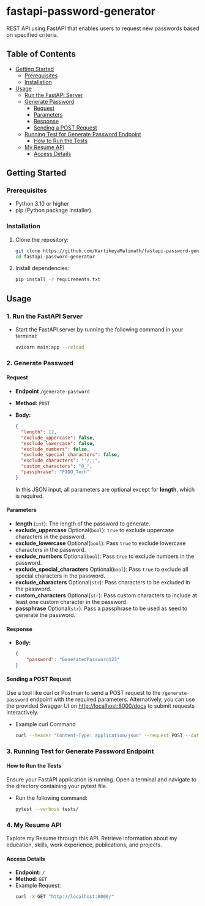 # fastapi-password-generator
REST API using FastAPI that enables users to request new passwords based on specified criteria.


## Table of Contents

- [Getting Started](#getting-started)
  - [Prerequisites](#prerequisites)
  - [Installation](#installation)
- [Usage](#usage)
  - [Run the FastAPI Server](#1-run-the-fastapi-server)
  - [Generate Password](#2-generate-password)
    - [Request](#request)
    - [Parameters](#parameters)
    - [Response](#response)
    - [Sending a POST Request](#sending-a-post-request)
  - [Running Test for Generate Password Endpoint](#3-running-test-for-generate-password-endpoint)
    - [How to Run the Tests](#how-to-run-the-tests)
  - [My Resume API](#4-my-resume-api)
    - [Access Details](#access-details)

## Getting Started

### Prerequisites

- Python 3.10 or higher
- pip (Python package installer)

### Installation

1. Clone the repository:

    ```bash
    git clone https://github.com/KartikeyaMalimath/fastapi-password-generator.git
    cd fastapi-password-generator
    ```

2. Install dependencies:

    ```bash
    pip install -r requirements.txt
    ```

## Usage

### 1. Run the FastAPI Server

- Start the FastAPI server by running the following command in your terminal:

    ```bash
    uvicorn main:app --reload
    ```

### 2. Generate Password

#### Request
- **Endpoint** `/generate-password`
- **Method:** `POST`
- **Body:**

  ```json
  {
    "length": 12,
    "exclude_uppercase": false,
    "exclude_lowercase": false,
    "exclude_numbers": false,
    "exclude_special_characters": false,
    "exclude_characters": "'/;:",
    "custom_characters": "@_",
    "passphrase": "FIDO_Tech"
  }
  ```
  In this JSON input, all parameters are optional except for **length**, which is required.

#### Parameters

- **length** (`int`): The length of the password to generate.
- **exclude_uppercase** Optional(`bool`):  `true` to exclude uppercase characters in the password.
- **exclude_lowercase** Optional(`bool`): Pass `true` to exclude lowercase characters in the password.
- **exclude_numbers** Optional(`bool`): Pass `true` to exclude numbers in the password.
- **exclude_special_characters** Optional(`bool`): Pass `true` to exclude all special characters in the password.
- **exclude_characters** Optional(`str`): Pass characters to be excluded in the password.
- **custom_characters** Optional(`str`): Pass custom characters to include at least one custom character in the password.
- **passphrase** Optional(`str`): Pass a passphrase to be used as seed to generate the password.

#### Response

- **Body:**

    ```json
    {
        "password": "GeneratedPassword123"
    }
    ```

#### Sending a POST Request

Use a tool like curl or Postman to send a POST request to the `/generate-password` endpoint with the required parameters. Alternatively, you can use the provided Swagger UI on [http://localhost:8000/docs](http://localhost:8000/docs) to submit requests interactively.

- Example curl Command

    ```bash
    curl --header "Content-Type: application/json" --request POST --data "{"""length""": 12, """exclude_uppercase""": false, """exclude_lowercase""": false, """exclude_numbers""": false, """exclude_special_characters""": false, """exclude_characters""": """/;:""", """custom_characters""": """@_""", """passphrase""": """FIDO_Tech"""}" http://localhost:8000/generate-password    
  ```

### 3. Running Test for Generate Password Endpoint

#### How to Run the Tests
Ensure your FastAPI application is running.
Open a terminal and navigate to the directory containing your pytest file.

- Run the following command:
    ```bash
    pytest --verbose tests/
    ```
  
### 4. My Resume API

Explore my Resume through this API. Retrieve information about my education, skills, work experience, publications, and projects.

#### Access Details
- **Endpoint:** `/` 
- **Method**: `GET`
- Example Request:
    ```bash
    curl -X GET "http://localhost:8000/"  
    ```



